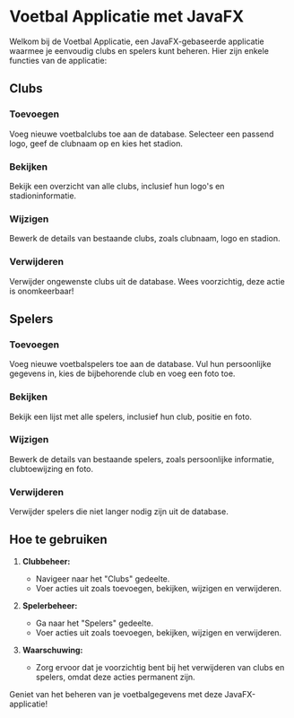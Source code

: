 # Voetbal Applicatie met JavaFX

Welkom bij de Voetbal Applicatie, een JavaFX-gebaseerde applicatie waarmee je eenvoudig clubs en spelers kunt beheren. Hier zijn enkele functies van de applicatie:

## Clubs

### Toevoegen
Voeg nieuwe voetbalclubs toe aan de database. Selecteer een passend logo, geef de clubnaam op en kies het stadion.

### Bekijken
Bekijk een overzicht van alle clubs, inclusief hun logo's en stadioninformatie.

### Wijzigen
Bewerk de details van bestaande clubs, zoals clubnaam, logo en stadion.

### Verwijderen
Verwijder ongewenste clubs uit de database. Wees voorzichtig, deze actie is onomkeerbaar!

## Spelers

### Toevoegen
Voeg nieuwe voetbalspelers toe aan de database. Vul hun persoonlijke gegevens in, kies de bijbehorende club en voeg een foto toe.

### Bekijken
Bekijk een lijst met alle spelers, inclusief hun club, positie en foto.

### Wijzigen
Bewerk de details van bestaande spelers, zoals persoonlijke informatie, clubtoewijzing en foto.

### Verwijderen
Verwijder spelers die niet langer nodig zijn uit de database.

## Hoe te gebruiken

1. **Clubbeheer:**
    - Navigeer naar het "Clubs" gedeelte.
    - Voer acties uit zoals toevoegen, bekijken, wijzigen en verwijderen.

2. **Spelerbeheer:**
    - Ga naar het "Spelers" gedeelte.
    - Voer acties uit zoals toevoegen, bekijken, wijzigen en verwijderen.

3. **Waarschuwing:**
    - Zorg ervoor dat je voorzichtig bent bij het verwijderen van clubs en spelers, omdat deze acties permanent zijn.

Geniet van het beheren van je voetbalgegevens met deze JavaFX-applicatie! 

